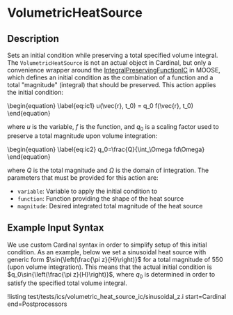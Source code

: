 # VolumetricHeatSource

## Description

Sets an initial condition while preserving a total specified volume integral.
The `VolumetricHeatSource` is not an actual object in Cardinal, but only a convenience
wrapper around the [IntegralPreservingFunctionIC](https://mooseframework.inl.gov/source/ics/IntegralPreservingFunctionIC.html)
in MOOSE, which defines an initial condition as the combination of a function and
a total "magnitude" (integral) that should be preserved. This action applies the
initial condition:

\begin{equation}
\label{eq:ic1}
u(\vec{r}, t_0) = q_0 f(\vec{r}, t_0)
\end{equation}

where $u$ is the variable, $f$ is the function,
and $q_0$ is a scaling
factor used to preserve a total magnitude upon volume integration:

\begin{equation}
\label{eq:ic2}
q_0=\frac{Q}{\int_\Omega fd\Omega}
\end{equation}

where $Q$ is the total magnitude
and $\Omega$ is the domain of integration. The parameters that must be provided
for this action are:

- `variable`: Variable to apply the initial condition to
- `function`: Function providing the shape of the heat source
- `magnitude`: Desired integrated total magnitude of the heat source

## Example Input Syntax

We use custom Cardinal syntax in order to simplify setup of this initial condition.
As an example, below we set a sinusoidal heat source with generic form
$\sin{\left(\frac{\pi z}{H}\right)}$ for a total magnitude of 550 (upon volume
integration). This means that the actual initial condition is
$q_0\sin{\left(\frac{\pi z}{H}\right)}$, where $q_0$ is determined in order to
satisfy the specified total volume integral.

!listing test/tests/ics/volumetric_heat_source_ic/sinusoidal_z.i
  start=Cardinal
  end=Postprocessors
